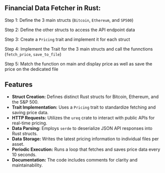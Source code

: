 ## Financial Data Fetcher in Rust:

Step 1: Define the 3 main structs (`Bitcoin`, `Ethereum`, and `SP500`)

Step 2: Define the other structs to access the API endpoint data

Step 3: Create a `Pricing` trait and implement it for each struct

Step 4: Implement the Trait for the 3 main structs and call the funnctions (`fetch_price`, `save_to_file`)

Step 5: Match the function on main and display price as well as save the price on the dedicated file


## Features

- **Struct Creation:** Defines distinct Rust structs for Bitcoin, Ethereum, and the S&P 500.
- **Trait Implementation:** Uses a `Pricing` trait to standardize fetching and saving price data.
- **HTTP Requests:** Utilizes the `ureq` crate to interact with public APIs for real-time pricing.
- **Data Parsing:** Employs `serde` to deserialize JSON API responses into Rust structs.
- **Data Storage:** Writes the latest pricing information to individual files per asset.
- **Periodic Execution:** Runs a loop that fetches and saves price data every 10 seconds.
- **Documentation:** The code includes comments for clarity and maintainability.
